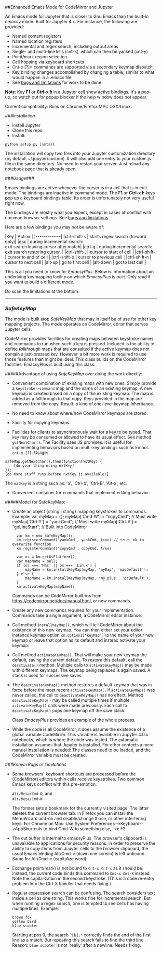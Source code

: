 ##Enhanced Emacs Mode for CodeMirror and Jupyter

An Emacs mode for Jupyter that is closer to Gnu Emacs than the built-in *emacsy* mode. Built for Jupyter 4.x. For instance, the following are provided:

- Named content registers
- Named location registers
- Incremental and regex search, including output areas
- Single- and multi-line kills (cnt-k), which can then be yanked (cnt-y)
- Point/mark region selection
- Cell hopping via keyboard shortcuts
- Cnt-x [?]> commands are supported via a secondary keymap dispatch
- Key binding changes accomplished by changing a table, similar to what would happen in a .emacs file
- See [bugs and limitations](#bugs) for work to be done

**Note**: Key **F1** or **Ctrl-x h** in a Jupyter cell show active bindings. It's a pop-up, so watch out for popup blocker if the help window does not appear.


Current compatibility: Runs on Chrome/Firefox MAC OSX/Linux.

###*Installation*

- Install Jupyter
- Clone this repo.
- Install:

```
python setup.py install
```

The installation will copy two files into your Jupyter customization directory (by default ~/.jupyter/custom). It will also add one entry to your custom.js file in the same directory. No need to restart your server. Just reload any notebook page that is already open.

###*Usage*###

Emacs bindings are active whenever the cursor is in a cell that is in edit mode. The bindings are inactive in command mode. The **F1** or **Ctrl-x h** keys pop up a keyboard bindings table. Its order is unfortunately not very useful right now. 

The bindings are mostly what you expect, except in cases of conflict with common browser settings. See [bugs and limitations](#bugs).

Here are a few bindings you may not be aware of:

|Key | Action |
|-------------|
|ctrl-shift-s | starts regex search (forward only)|
|esc          | during incremental search:<br>exit search leaving cursor after match|
|ctrl-g       | during incremental search:<br>exit search restoring cursor.       |
|ctrl-shift-, | cursor to start of cell |
|ctrl-shift-. | cursor to end of cell |
|ctrl-shift-p | cursor to previous cell |
|ctrl-shift-n | cursor to next cell |
|alt-up       | go to first cell |
|alt-down     | got to last cell |



This is all you need to know for *EmacsyPlus*. Below is information about an underlying keymapping facility on which *EmacsyPlus* is built. Only read if you want to build a different mode.

Do scan the limitations at the bottom.

-----------

### *SafeKeyMap*

The mode is built atop *SafeKeyMap* that may in itself be of use for other key mapping projects. The mode operates on CodeMirror, editor that serves Jupyter cells.

CodeMirror provides facilities for creating maps between keystroke names and commands to run when such a key is pressed. Included is the ability to define *fallthrough* maps that are consulted if the active keymap does not contain a just-pressed key. However, a bit more work is required to use those features than might be ideal. This class builds on the CodeMirror facilities; EmacsyPlus is built using this class.

#####Advantage of using *SafeKeyMap* over doing the work directly:

- Convenient combination of existing maps with new ones. Simply provide a `keystroke->command` map and the name of an existing keymap. A new keymap is created based on a copy of the existing keymap. The map is added as a fallthrough to that copy. Keys provided in the map are removed from the copy. Result: a kind of one-level keymap inheritance.

- No need to know about where/how CodeMirror keymaps are stored.

- Facility for copying keymaps.

- Facilities for clients to asynchronously wait for a key to be typed. That key may be consumed or allowed to have its usual effect. See method `getNextChar()`. The Facility uses JS promises. It is useful for implementing behaviors based on multi-key bindings such as Emacs `cnt-x [?]`. Usage:
```
safeMap.getNextChar().then(function(nxtKey) {
	[do your thing using nxtKey]
});
[do more stuff runs before nxtKey is available!]
```
The `nxtKey` is a string such as: 'a', 'Ctrl-b', 'Ctrl-B', 'Alt-x', etc.

- Convenient container for commands that implement editing behavior.

#####Model for SafeKeyMap:

- Create an object {string : string} mapping keystrokes to commands.
  Example:
		var myMap = {};
        myMap['Cmd-W']  = "copyCmd";     // Must write
        myMap['Ctrl-Y'] = "yankCmd";     // Must write
        myMap['Ctrl-A'] = "goLineStart"; // Built into CodeMirror

		var km = new SafeKeyMap();
        km.registerCommand('yankCmd', yankCmd, true) // true: ok to overwrite function
        km.registerCommand('copyCmd', copyCmd, true)

		var os = km.getOsPlatform();
        var mapName = null;
        if (os === 'Mac' || os === 'Linux') {
            mapName = km.installKeyMap(myMap, 'myMap', 'macDefault');
        } else {
            mapName = km.installKeyMap(myMap, 'my_plus', 'pcDefault');
        }
        km.activateKeyMap(mapName);

  Commands can be CodeMirror built-ins from https://codemirror.net/doc/manual.html, or new commands.

- Create any new commands required for your implementation. Commands take a single argument, a CodeMirror editor instance.

- Call method `installKeyMap()`, which will tell CodeMirror about the
  existence of this new keymap. You can then either set your editor
  instance keymap option `cm.options['keyMap']` to the name of your new
  keymap or leave that option as its default and instead activate your
  keymap:

- Call method `activateKeyMap()`. That will make your new keymap the
  default, saving the current default. To restore this default, 
  call the `deactivate()` method. Multiple calls to `activateKeyMap()`
  may be made with different keymaps. The keymap being replaced
  is again saved. A stack is used for successive saves.

- The `deactivateKeyMap()` method restores a default keymap that was
  in force before the most recent `activateKeyMap()`. If `activateKeyMap()`
  was never called, the call to `deactivateKeyMap()` has no effect.
  Method `deactivateKeyMap()` may be called multiple times if multiple
  `activateKeyMap()` calls were made previously. Each call to `deactivateKeyMap()` pops one keymap off the save.stack.

  Class *EmacsyPlus* provides an example of the whole process.


- While the code is all CodeMirror, it does assume the existence of a global variable CodeMirror. This variable is available in Jupyter 4.0.x notebooks, which is where the code was tested. The automatic installation assumes that Jupyter is installed. For other contexts a more manual installation is needed: The classes need to be loaded, and the CodeMirror variable must be created.

<a name="bugs"></a>
###*Known Bugs or Limitations*
- Some browsers' keyboard shortcuts are processed before the (CodeMirror) editors within cells receive keystrokes. Two common Emacs keys conflict with this pre-emption: <p>`Alt/Meta/Cmd-D`, and<br> `Alt/Meta/Cmd-W`.<p>The former sets a bookmark for the currently visited page. The latter deletes the current browser tab. In Firefox you can install the MenuWizard add-on and disable/change those, or other interfering keys. For Chrome on Mac: Use System Preferences-->Keyboard-->AppShortcuts to bind Cmd-W to something else, like F2.<p>
- The cut buffer is internal to emacsyPlus. The browser's clipboard is unavailable to applications for security reasons. In order to preserve the ability to copy items from Jupyter cells to the browser clipboard, the usual Emacs binding Alt/Cmd-v (down one screen) is left unbound. Same for Alt/Cmd-c (capitalize word).<p>
- Exchange point/mark) is not bound to `Cnt-x Cnt-x` as it should be. Instead, the current code binds this command to `Cnt-x Cnt-X` instead. Note the capitalization in the second keystroke. (This is a code re-entry problem into the Ctrl-X handler that needs fixing.)<p>
- Regular expression search can be confusing. The search considers text inside a cell as one string. This works fine for incremental search. But when running a regex search, one is tempted to see cells has having multiple lines. Example:<p>`brown fox`<br>`yellow bird`<br>`blue scooter`<p>Starting at pos 0, the search `^[b].*` correctly finds the end of the first line as a match. But repeating this search fails to find the third line. Reason: `blue scooter` is not 'really' after a newline. Needs fixing.
